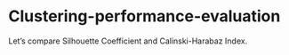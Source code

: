 # Clustering-performance-evaluation
Let’s compare Silhouette Coefficient and Calinski-Harabaz Index.
